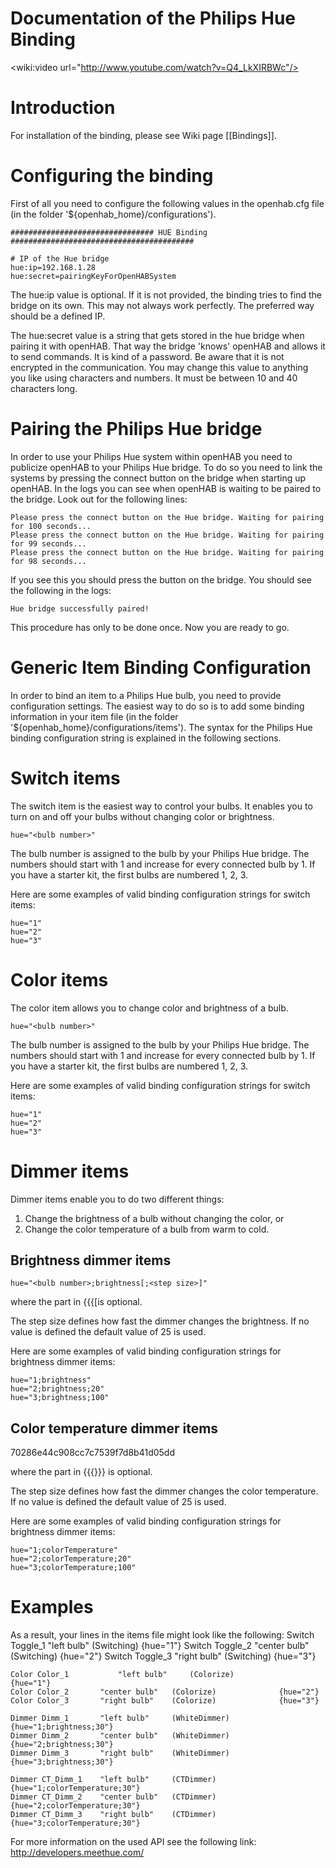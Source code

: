 # Documentation of the Philips Hue Binding

<wiki:video url="http://www.youtube.com/watch?v=Q4_LkXIRBWc"/>

# Introduction

For installation of the binding, please see Wiki page [[Bindings]].

# Configuring the binding

First of all you need to configure the following values in the openhab.cfg file (in the folder '${openhab_home}/configurations'). 

    ################################ HUE Binding #########################################
    
    # IP of the Hue bridge
    hue:ip=192.168.1.28
    hue:secret=pairingKeyForOpenHABSystem

The hue:ip value is optional. If it is not provided, the binding tries to find the bridge on its own. This may not always work perfectly. The preferred way should be a defined IP.

The hue:secret value is a string that gets stored in the hue bridge when pairing it with openHAB. That way the bridge 'knows' openHAB and allows it to send commands. It is kind of a password. Be aware that it is not encrypted in the communication. You may change this value to anything you like using characters and numbers. It must be between 10 and 40 characters long.

# Pairing the Philips Hue bridge

In order to use your Philips Hue system within openHAB you need to publicize openHAB to your Philips Hue bridge. To do so you need to link the systems by pressing the connect button on the bridge when starting up openHAB. In the logs you can see when openHAB is waiting to be paired to the bridge. Look out for the following lines:

    Please press the connect button on the Hue bridge. Waiting for pairing for 100 seconds...
    Please press the connect button on the Hue bridge. Waiting for pairing for 99 seconds...
    Please press the connect button on the Hue bridge. Waiting for pairing for 98 seconds...

If you see this you should press the button on the bridge. You should see the following in the logs:

    Hue bridge successfully paired!

This procedure has only to be done once. Now you are ready to go.

# Generic Item Binding Configuration

In order to bind an item to a Philips Hue bulb, you need to provide configuration settings. The easiest way to do so is to add some binding information in your item file (in the folder '${openhab_home}/configurations/items'). The syntax for the Philips Hue binding configuration string is explained in the following sections.

# Switch items

The switch item is the easiest way to control your bulbs. It enables you to turn on and off your bulbs without changing color or brightness.

    hue="<bulb number>"

The bulb number is assigned to the bulb by your Philips Hue bridge. The numbers should start with 1 and increase for every connected bulb by 1. If you have a starter kit, the first bulbs are numbered 1, 2, 3. 

Here are some examples of valid binding configuration strings for switch items:

    hue="1"
    hue="2"
    hue="3"

# Color items

The color item allows you to change color and brightness of a bulb.

    hue="<bulb number>"

The bulb number is assigned to the bulb by your Philips Hue bridge. The numbers should start with 1 and increase for every connected bulb by 1. If you have a starter kit, the first bulbs are numbered 1, 2, 3. 

Here are some examples of valid binding configuration strings for switch items:

    hue="1"
    hue="2"
    hue="3"

# Dimmer items

Dimmer items enable you to do two different things:

1. Change the brightness of a bulb without changing the color, or
1. Change the color temperature of a bulb from warm to cold.

## Brightness dimmer items

    hue="<bulb number>;brightness[;<step size>]"

where the part in {{{[is optional.

The step size defines how fast the dimmer changes the brightness. If no value is defined the default value of 25 is used.

Here are some examples of valid binding configuration strings for brightness dimmer items:

    hue="1;brightness"
    hue="2;brightness;20"
    hue="3;brightness;100"

## Color temperature dimmer items

70286e44c908cc7c7539f7d8b41d05dd

where the part in {{{[](]}}})}}} is optional.

The step size defines how fast the dimmer changes the color temperature. If no value is defined the default value of 25 is used.

Here are some examples of valid binding configuration strings for brightness dimmer items:

    hue="1;colorTemperature"
    hue="2;colorTemperature;20"
    hue="3;colorTemperature;100"

# Examples

As a result, your lines in the items file might look like the following:
    Switch Toggle_1		"left bulb" 	(Switching)	{hue="1"}
    Switch Toggle_2		"center bulb"	(Switching)	{hue="2"}
    Switch Toggle_3 	"right bulb" 	(Switching)	{hue="3"}
    
    Color Color_1 	        "left bulb" 	(Colorize)		        {hue="1"}
    Color Color_2 		"center bulb"	(Colorize)		        {hue="2"}
    Color Color_3 		"right bulb" 	(Colorize)		        {hue="3"}
    
    Dimmer Dimm_1 		"left bulb" 	(WhiteDimmer)		        {hue="1;brightness;30"}
    Dimmer Dimm_2 		"center bulb" 	(WhiteDimmer)		        {hue="2;brightness;30"}
    Dimmer Dimm_3 		"right bulb" 	(WhiteDimmer)		        {hue="3;brightness;30"}
    
    Dimmer CT_Dimm_1 	"left bulb" 	(CTDimmer)			{hue="1;colorTemperature;30"}
    Dimmer CT_Dimm_2 	"center bulb" 	(CTDimmer)			{hue="2;colorTemperature;30"}
    Dimmer CT_Dimm_3 	"right bulb" 	(CTDimmer)			{hue="3;colorTemperature;30"}
    

For more information on the used API see the following link: http://developers.meethue.com/
